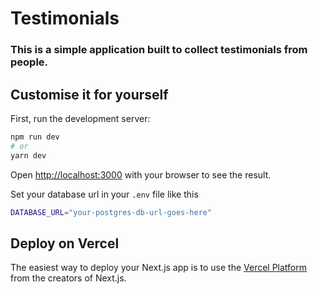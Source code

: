 # Testimonials

### This is a simple application built to collect testimonials from people.

## Customise it for yourself

First, run the development server:

```bash
npm run dev
# or
yarn dev
```

Open [http://localhost:3000](http://localhost:3000) with your browser to see the result.

Set your database url in your `.env` file like this
```bash
DATABASE_URL="your-postgres-db-url-goes-here"
```


## Deploy on Vercel

The easiest way to deploy your Next.js app is to use the [Vercel Platform](https://vercel.com/new?utm_medium=default-template&filter=next.js&utm_source=create-next-app&utm_campaign=create-next-app-readme) from the creators of Next.js.

